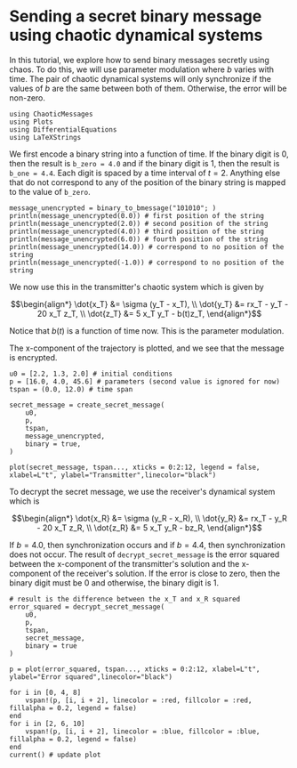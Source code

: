 # Sending a secret binary message using chaotic dynamical systems 

In this tutorial, we explore how to send binary messages secretly using chaos. To do this, we will use parameter modulation where $b$ varies with time. The pair of chaotic dynamical systems will only synchronize if the values of $b$ are the same between both of them. Otherwise, the error will be non-zero. 

```@example binary
using ChaoticMessages
using Plots
using DifferentialEquations
using LaTeXStrings
```

We first encode a binary string into a function of time. If the binary digit is $0$, then the result is `b_zero = 4.0` and if the binary digit is $1$, then the result is `b_one = 4.4`. Each digit is spaced by a time interval of $t=2$. Anything else that do not correspond to any of the position of the binary string is mapped to the value of `b_zero`. 

```@example binary
message_unencrypted = binary_to_bmessage("101010"; )
println(message_unencrypted(0.0)) # first position of the string 
println(message_unencrypted(2.0)) # second position of the string 
println(message_unencrypted(4.0)) # third position of the string 
println(message_unencrypted(6.0)) # fourth position of the string 
println(message_unencrypted(14.0)) # correspond to no position of the string 
println(message_unencrypted(-1.0)) # correspond to no position of the string 
```

We now use this in the transmitter's chaotic system which is given by 

```math
\begin{align*}
\dot{x_T} &= \sigma (y_T - x_T), \\ 
\dot{y_T} &= rx_T - y_T - 20 x_T z_T, \\ 
\dot{z_T} &= 5 x_T y_T - b(t)z_T,
\end{align*}
```

Notice that $b(t)$ is a function of time now. This is the parameter modulation. 

The x-component of the trajectory is plotted, and we see that the message is encrypted.

```@example binary
u0 = [2.2, 1.3, 2.0] # initial conditions 
p = [16.0, 4.0, 45.6] # parameters (second value is ignored for now)
tspan = (0.0, 12.0) # time span 

secret_message = create_secret_message(
    u0,
    p,
    tspan,
    message_unencrypted,
    binary = true,
)

plot(secret_message, tspan..., xticks = 0:2:12, legend = false, xlabel=L"t", ylabel="Transmitter",linecolor="black")
```

To decrypt the secret message, we use the receiver's dynamical system which is 

```math
\begin{align*}
\dot{x_R} &= \sigma (y_R - x_R), \\ 
\dot{y_R} &= rx_T - y_R - 20 x_T z_R, \\ 
\dot{z_R} &= 5 x_T y_R - bz_R,
\end{align*}
```

If $b=4.0$, then synchronization occurs and if $b=4.4$, then synchronization does not occur. The result of `decrypt_secret_message` is the error squared between the x-component of the transmitter's solution and the x-component of the receiver's solution. If the error is close to zero, then the binary digit must be $0$ and otherwise, the binary digit is $1$. 

```@example binary
# result is the difference between the x_T and x_R squared
error_squared = decrypt_secret_message(
    u0,
    p,
    tspan,
    secret_message,
    binary = true
)

p = plot(error_squared, tspan..., xticks = 0:2:12, xlabel=L"t", ylabel="Error squared",linecolor="black")

for i in [0, 4, 8]
    vspan!(p, [i, i + 2], linecolor = :red, fillcolor = :red, fillalpha = 0.2, legend = false)
end 
for i in [2, 6, 10]
    vspan!(p, [i, i + 2], linecolor = :blue, fillcolor = :blue, fillalpha = 0.2, legend = false)
end 
current() # update plot 
```